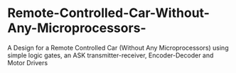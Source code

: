 # Remote-Controlled-Car-Without-Any-Microprocessors-
A Design for a Remote Controlled Car (Without Any Microprocessors) using simple logic gates, an ASK transmitter-receiver, Encoder-Decoder and Motor Drivers  
